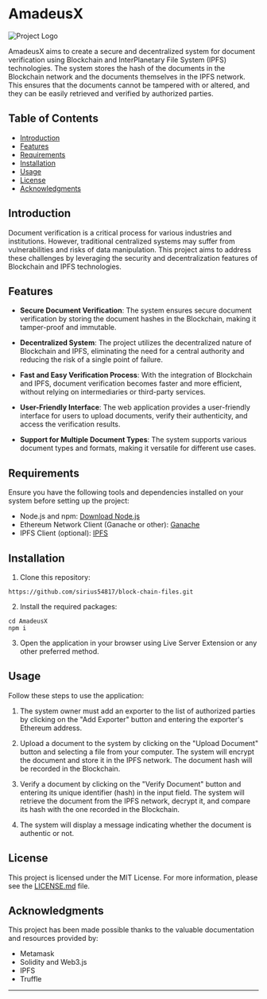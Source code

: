 # AmadeusX

![Project Logo](/assets/images/Home.png)

AmadeusX aims to create a secure and decentralized system for document verification using Blockchain and InterPlanetary File System (IPFS) technologies. The system stores the hash of the documents in the Blockchain network and the documents themselves in the IPFS network. This ensures that the documents cannot be tampered with or altered, and they can be easily retrieved and verified by authorized parties.

## Table of Contents

- [Introduction](#introduction)
- [Features](#features)
- [Requirements](#requirements)
- [Installation](#installation)
- [Usage](#usage)
- [License](#license)
- [Acknowledgments](#acknowledgments)

## Introduction

Document verification is a critical process for various industries and institutions. However, traditional centralized systems may suffer from vulnerabilities and risks of data manipulation. This project aims to address these challenges by leveraging the security and decentralization features of Blockchain and IPFS technologies.

## Features

- **Secure Document Verification**: The system ensures secure document verification by storing the document hashes in the Blockchain, making it tamper-proof and immutable.

- **Decentralized System**: The project utilizes the decentralized nature of Blockchain and IPFS, eliminating the need for a central authority and reducing the risk of a single point of failure.

- **Fast and Easy Verification Process**: With the integration of Blockchain and IPFS, document verification becomes faster and more efficient, without relying on intermediaries or third-party services.

- **User-Friendly Interface**: The web application provides a user-friendly interface for users to upload documents, verify their authenticity, and access the verification results.

- **Support for Multiple Document Types**: The system supports various document types and formats, making it versatile for different use cases.

## Requirements

Ensure you have the following tools and dependencies installed on your system before setting up the project:

- Node.js and npm: [Download Node.js](https://nodejs.org/en/download/)
- Ethereum Network Client (Ganache or other): [Ganache](https://www.trufflesuite.com/ganache)
- IPFS Client (optional): [IPFS](https://docs.ipfs.io/install/command-line/)

## Installation

1. Clone this repository:

```
https://github.com/sirius54817/block-chain-files.git
```

2. Install the required packages:

```
cd AmadeusX
npm i
```

3. Open the application in your browser using Live Server Extension or any other preferred method.

## Usage

Follow these steps to use the application:

1. The system owner must add an exporter to the list of authorized parties by clicking on the "Add Exporter" button and entering the exporter's Ethereum address.

2. Upload a document to the system by clicking on the "Upload Document" button and selecting a file from your computer. The system will encrypt the document and store it in the IPFS network. The document hash will be recorded in the Blockchain.

3. Verify a document by clicking on the "Verify Document" button and entering its unique identifier (hash) in the input field. The system will retrieve the document from the IPFS network, decrypt it, and compare its hash with the one recorded in the Blockchain.

4. The system will display a message indicating whether the document is authentic or not.

## License

This project is licensed under the MIT License. For more information, please see the [LICENSE.md](LICENSE.md) file.

## Acknowledgments

This project has been made possible thanks to the valuable documentation and resources provided by:

- Metamask
- Solidity and Web3.js
- IPFS
- Truffle

---

